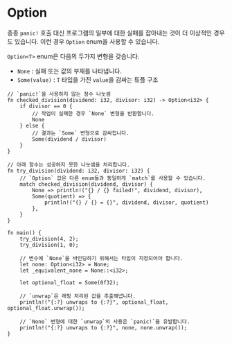 # Option

종종 `panic!` 호출 대신 프로그램의 일부에 대한 실패를 잡아내는 것이 더 이상적인 경우도 있습니다. 이런 경우 `Option` enum을 사용할 수 있습니다.

`Option<T>` enum은 다음의 두가지 변형을 갖습니다.

- `None` : 실패 또는 값의 부재를 나타냅니다.
- `Some(value)` : `T` 타입을 가진 `value`을 감싸는 튜플 구조

```rust,editable
// `panic!`을 사용하지 않는 정수 나눗셈
fn checked_division(dividend: i32, divisor: i32) -> Option<i32> {
    if divisor == 0 {
        // 작업이 실패한 경우 `None` 변형을 반환합니다.
        None
    } else {
        // 결과는 `Some` 변형으로 감싸집니다.
        Some(dividend / divisor)
    }
}

// 아래 함수는 성공하지 못한 나눗셈을 처리합니다.
fn try_division(dividend: i32, divisor: i32) {
    // `Option` 값은 다른 enum들과 동일하게 `match`를 사용할 수 있습니다.
    match checked_division(dividend, divisor) {
        None => println!("{} / {} failed!", dividend, divisor),
        Some(quotient) => {
            println!("{} / {} = {}", dividend, divisor, quotient)
        },
    }
}

fn main() {
    try_division(4, 2);
    try_division(1, 0);

    // 변수에 `None`을 바인딩하기 위해서는 타입이 지정되어야 합니다.
    let none: Option<i32> = None;
    let _equivalent_none = None::<i32>;

    let optional_float = Some(0f32);

    // `unwrap`은 래핑 처리된 값을 추출해냅니다.
    println!("{:?} unwraps to {:?}", optional_float, optional_float.unwrap());

    // `None` 변형에 대한 `unwrap`의 사용은 `panic!`을 유발합니다.
    println!("{:?} unwraps to {:?}", none, none.unwrap());
}
```